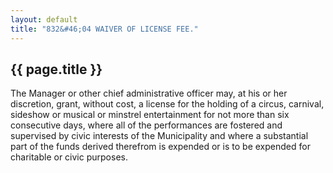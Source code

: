 ```yaml
---
layout: default 
title: "832&#46;04 WAIVER OF LICENSE FEE."
---
```


{{ page.title }}
----------------

The Manager or other chief administrative officer may, at his or her
discretion, grant, without cost, a license for the holding of a circus,
carnival, sideshow or musical or minstrel entertainment for not more
than six consecutive days, where all of the performances are fostered
and supervised by civic interests of the Municipality and where a
substantial part of the funds derived therefrom is expended or is to be
expended for charitable or civic purposes.
